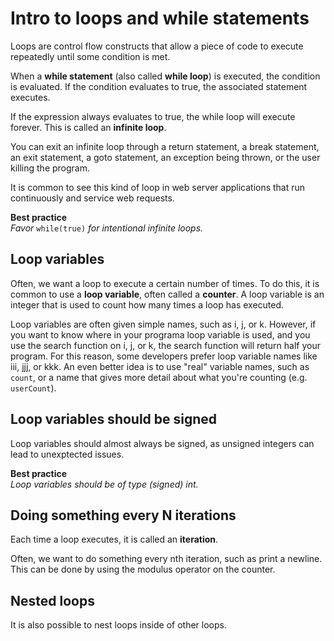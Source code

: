 # Intro to loops and while statements

Loops are control flow constructs that allow a piece of code to execute repeatedly until some condition is met.

When a **while statement** (also called **while loop**) is executed, the condition is evaluated. If the condition evaluates to true, the associated statement executes.

If the expression always evaluates to true, the while loop will execute forever. This is called an **infinite loop**.

You can exit an infinite loop through a return statement, a break statement, an exit statement, a goto statement, an exception being thrown, or the user killing the program.

It is common to see this kind of loop in web server applications that run continuously and service web requests.

**Best practice**<br/>
_Favor_ `while(true)` _for intentional infinite loops._

## Loop variables

Often, we want a loop to execute a certain number of times. To do this, it is common to use a **loop variable**, often called a **counter**. A loop variable is an integer that is used to count how many times a loop has executed.

Loop variables are often given simple names, such as i, j, or k. However, if you want to know where in your programa loop variable is used, and you use the search function on i, j, or k, the search function will return half your program. For this reason, some developers prefer loop variable names like iii, jjj, or kkk. An even better idea is to use "real" variable names, such as `count`, or a name that gives more detail about what you're counting (e.g. `userCount`).

## Loop variables should be signed

Loop variables should almost always be signed, as unsigned integers can lead to unexptected issues.

**Best practice**<br/>
_Loop variables should be of type (signed) int._

## Doing something every N iterations

Each time a loop executes, it is called an **iteration**.

Often, we want to do something every nth iteration, such as print a newline. This can be done by using the modulus operator on the counter.

## Nested loops

It is also possible to nest loops inside of other loops.
